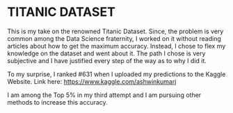 # TITANIC DATASET

This is my take on the renowned Titanic Dataset. Since, the problem is very common among the Data Science fraternity, I worked on it without reading articles about how to get the maximum accuracy. Instead, I chose to flex my knowledge on the dataset and went about it. The path I chose is very subjective and I have justified every step of the way as to why I did it.

To my surprise, I ranked #631 when I uploaded my predictions to the Kaggle Website.
Link here: https://www.kaggle.com/ashwinkumarj

I am among the Top 5% in my third attempt and I am pursuing other methods to increase this accuracy.
